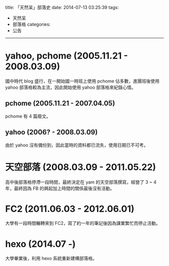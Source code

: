 title: 「天然呆」部落史
date: 2014-07-13 03:25:39
tags:
- 天然呆
- 部落格
categories:
- 公告
---

# yahoo, pchome (2005.11.21 - 2008.03.09)

國中時代 blog 盛行，在一開始國一時班上使用 pchome 佔多數，進團班後使用 yahoo 部落格較為主流，因此開始使用 yahoo 部落格來紀錄心情。

## pchome (2005.11.21 - 2007.04.05)

pchome 有 4 篇廢文。

## yahoo (2006? - 2008.03.09)

由於 yahoo 沒有備份到，因此當時的資料都已流失，使用日期已不可考。

# 天空部落 (2008.03.09 - 2011.05.22)

高中後部落格停滯一段時間，最終決定在 yam 的天空部落撰寫，經營了 3 ~ 4 年，最終因為 FB 的興起加上時間的關係最後沒有活動。

# FC2 (2011.06.03 - 2012.06.01)

大學有一段時間輾轉來到 FC2，寫了約一年的筆記後因為課業繁忙而停止活動。

# hexo (2014.07 -)

大學畢業後，利用 hexo 系統重新建構部落格。